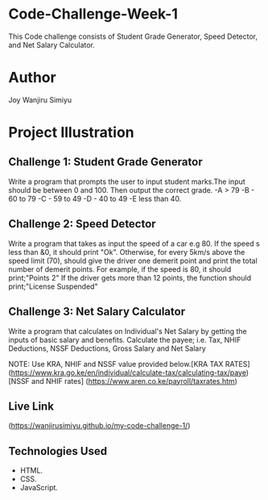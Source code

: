 # Code-Challenge-Week-1
This Code challenge consists of Student Grade Generator, Speed Detector, and Net Salary Calculator.

# Author
Joy Wanjiru Simiyu

# Project Illustration

## Challenge 1: Student Grade Generator

Write  a program that prompts the user to input student marks.The input should be between 0 and 100.
Then output the correct grade.
-A > 79
-B - 60 to 79
-C - 59 to 49
-D - 40 to 49
-E less than 40.

## Challenge 2: Speed Detector
Write a program that takes as input the speed of a car e.g 80.
If the speed s less than &0, it should print "Ok".
Otherwise, for every 5km/s above the speed limit (70), should give the driver one demerit point and print the total number of demerit points.
For example, if the speed is 80, it should print;"Points 2"
If the driver gets more than 12 points, the function should print;"License Suspended"

## Challenge 3: Net Salary Calculator
Write a program that calculates on Individual's Net Salary by getting the inputs of basic salary and benefits.
Calculate the payee; i.e. Tax, NHIF Deductions, NSSF Deductions, Gross Salary and Net Salary

NOTE: Use KRA, NHIF and NSSF value provided below.[KRA TAX RATES] (https://www.kra.go.ke/en/individual/calculate-tax/calculating-tax/paye)
[NSSF and NHIF rates] (https://www.aren.co.ke/payroll/taxrates.htm)

## Live Link
(https://wanjirusimiyu.github.io/my-code-challenge-1/)

## Technologies Used
- HTML.
- CSS.
- JavaScript.